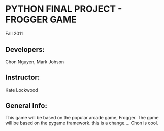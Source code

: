 PYTHON FINAL PROJECT - FROGGER GAME
======
Fall 2011

Developers:
-----------
Chon Nguyen, Mark Johson

Instructor:
-----------
Kate Lockwood

General Info:
-------------
This game will be based on the popular arcade game, Frogger.
The game will be based on the pygame framework.
this is a change....
Chon is cool.

